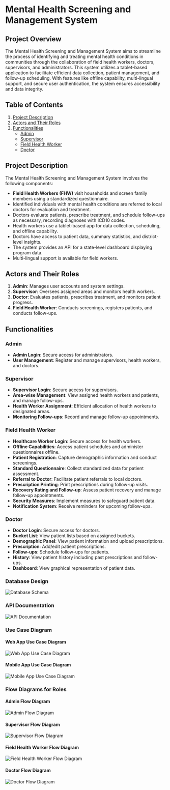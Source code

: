 # Mental Health Screening and Management System

## Project Overview

The Mental Health Screening and Management System aims to streamline the process of identifying and treating mental health conditions in communities through the collaboration of field health workers, doctors, supervisors, and administrators. This system utilizes a tablet-based application to facilitate efficient data collection, patient management, and follow-up scheduling. With features like offline capability, multi-lingual support, and secure user authentication, the system ensures accessibility and data integrity.

## Table of Contents
1. [Project Description](#project-description)
2. [Actors and Their Roles](#actors-and-their-roles)
3. [Functionalities](#functionalities)
    - [Admin](#admin)
    - [Supervisor](#supervisor)
    - [Field Health Worker](#field-health-worker)
    - [Doctor](#doctor)

## Project Description

The Mental Health Screening and Management System involves the following components:

- **Field Health Workers (FHW)** visit households and screen family members using a standardized questionnaire.
- Identified individuals with mental health conditions are referred to local doctors for evaluation and treatment.
- Doctors evaluate patients, prescribe treatment, and schedule follow-ups as necessary, recording diagnoses with ICD10 codes.
- Health workers use a tablet-based app for data collection, scheduling, and offline capability.
- Doctors have access to patient data, summary statistics, and district-level insights.
- The system provides an API for a state-level dashboard displaying program data.
- Multi-lingual support is available for field workers.

## Actors and Their Roles

1. **Admin**: Manages user accounts and system settings.
2. **Supervisor**: Oversees assigned areas and monitors health workers.
3. **Doctor**: Evaluates patients, prescribes treatment, and monitors patient progress.
4. **Field Health Worker**: Conducts screenings, registers patients, and conducts follow-ups.

## Functionalities

### Admin

- **Admin Login**: Secure access for administrators.
- **User Management**: Register and manage supervisors, health workers, and doctors.

### Supervisor

- **Supervisor Login**: Secure access for supervisors.
- **Area-wise Management**: View assigned health workers and patients, and manage follow-ups.
- **Health Worker Assignment**: Efficient allocation of health workers to designated areas.
- **Monitoring Follow-ups**: Record and manage follow-up appointments.

### Field Health Worker

- **Healthcare Worker Login**: Secure access for health workers.
- **Offline Capabilities**: Access patient schedules and administer questionnaires offline.
- **Patient Registration**: Capture demographic information and conduct screenings.
- **Standard Questionnaire**: Collect standardized data for patient assessment.
- **Referral to Doctor**: Facilitate patient referrals to local doctors.
- **Prescription Printing**: Print prescriptions during follow-up visits.
- **Recovery Rating and Follow-up**: Assess patient recovery and manage follow-up appointments.
- **Security Measures**: Implement measures to safeguard patient data.
- **Notification System**: Receive reminders for upcoming follow-ups.

### Doctor

- **Doctor Login**: Secure access for doctors.
- **Bucket List**: View patient lists based on assigned buckets.
- **Demographic Panel**: View patient information and upload prescriptions.
- **Prescription**: Add/edit patient prescriptions.
- **Follow-ups**: Schedule follow-ups for patients.
- **History**: View patient history including past prescriptions and follow-ups.
- **Dashboard**: View graphical representation of patient data.


### Database Design

![Database Schema](Milestones/Milestone-2/DBDesign.png)


### API Documentation

![API Documentation](Milestones/Milestone-2/api.png)

### Use Case Diagram
#### Web App Use Case Diagram
![Web App Use Case Diagram](Milestones/Milestone-1/UseCaseWebApp.png)

#### Mobile App Use Case Diagram
![Mobile App Use Case Diagram](Milestones/Milestone-1/UseCaseMobileApp.png)


### Flow Diagrams for Roles

#### Admin Flow Diagram
![Admin Flow Diagram](Milestones/Milestone-1/AdminFlowDiagram.png)


#### Supervisor Flow Diagram
![Supervisor Flow Diagram](Milestones/Milestone-1/SupervisorFlowDiagram.png)

#### Field Health Worker Flow Diagram
![Field Health Worker Flow Diagram](Milestones/Milestone-1/FHWFlowDiagram.png)

#### Doctor Flow Diagram
![Doctor Flow Diagram](Milestones/Milestone-1/DoctorFlowDiagram.png)

